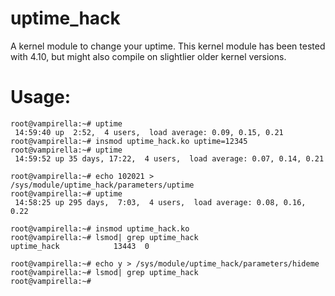 uptime_hack
===========

A kernel module to change your uptime.
This kernel module has been tested with 4.10, but might also compile on
slightlier older kernel versions.

Usage:
======

```
root@vampirella:~# uptime
 14:59:40 up  2:52,  4 users,  load average: 0.09, 0.15, 0.21
root@vampirella:~# insmod uptime_hack.ko uptime=12345
root@vampirella:~# uptime
 14:59:52 up 35 days, 17:22,  4 users,  load average: 0.07, 0.14, 0.21

root@vampirella:~# echo 102021 > /sys/module/uptime_hack/parameters/uptime 
root@vampirella:~# uptime
 14:58:25 up 295 days,  7:03,  4 users,  load average: 0.08, 0.16, 0.22

root@vampirella:~# insmod uptime_hack.ko
root@vampirella:~# lsmod| grep uptime_hack
uptime_hack            13443  0 

root@vampirella:~# echo y > /sys/module/uptime_hack/parameters/hideme 
root@vampirella:~# lsmod| grep uptime_hack
root@vampirella:~#
```
